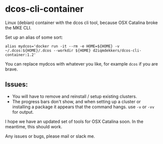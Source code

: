 # dcos-cli-container
Linux (debian) container with the dcos cli tool, because OSX Catalina broke the MKE CLI.

Set up an alias of some sort:

```alias mydcos='docker run -it --rm -e HOME=${HOME} -v ~/.dcos:${HOME}/.dcos --workdir ${HOME} d2iqmdekkers/dcos-cli-container:1.2'```

You can replace mydcos with whatever you like, for example ```dcos``` if you are brave.

## Issues:
- You will have to remove and reinstall / setup existing clusters.
- The progress bars don't show, and when setting up a cluster or installing a package it appears that the command hangs. use ```-v``` or ```-vv``` for output. 

I hope we have an updated set of tools for OSX Catalina soon. In the meantime, this should work. 

Any issues or bugs, please mail or slack me. 

